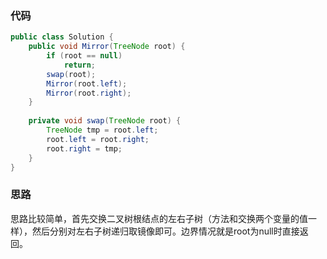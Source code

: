 ### 代码

``` java
public class Solution {
    public void Mirror(TreeNode root) {
        if (root == null)
            return;
        swap(root);
        Mirror(root.left);
        Mirror(root.right);
    }
    
    private void swap(TreeNode root) {
        TreeNode tmp = root.left;
        root.left = root.right;
        root.right = tmp;
    }
}
```



### 思路

思路比较简单，首先交换二叉树根结点的左右子树（方法和交换两个变量的值一样），然后分别对左右子树递归取镜像即可。边界情况就是root为null时直接返回。